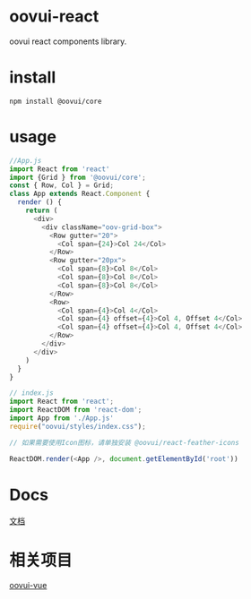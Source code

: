 # oovui-react

oovui react  components library.

# install 

`npm install @oovui/core`

# usage


```js
//App.js
import React from 'react'
import {Grid } from '@oovui/core';
const { Row, Col } = Grid;
class App extends React.Component {
  render () {
    return (
      <div>
        <div className="oov-grid-box">
          <Row gutter="20">
            <Col span={24}>Col 24</Col>
          </Row>
          <Row gutter="20px">
            <Col span={8}>Col 8</Col>
            <Col span={8}>Col 8</Col>
            <Col span={8}>Col 8</Col>
          </Row>
          <Row>
            <Col span={4}>Col 4</Col>
            <Col span={4} offset={4}>Col 4, Offset 4</Col>
            <Col span={4} offset={4}>Col 4, Offset 4</Col>
          </Row>
        </div>
      </div>
    )
  }
}

// index.js
import React from 'react';
import ReactDOM from 'react-dom';
import App from './App.js'
require("oovui/styles/index.css");

// 如果需要使用Icon图标，请单独安装 @oovui/react-feather-icons

ReactDOM.render(<App />, document.getElementById('root'))
```

# Docs

[文档](https://oovui.netlify.com/)


# 相关项目

[oovui-vue](http://www.oovui.com)